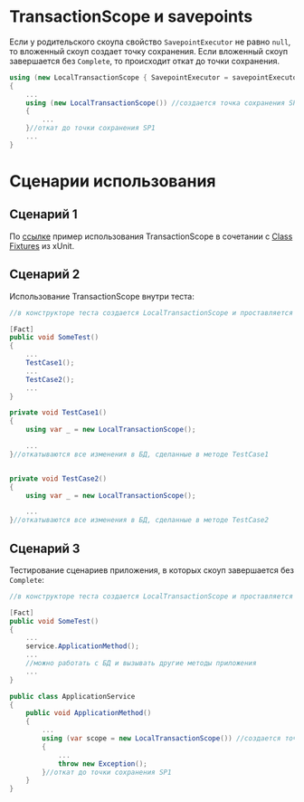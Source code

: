 # TransactionScope и savepoints

Если у родительского скоупа свойство `SavepointExecutor` не равно `null`, то вложенный скоуп создает точку сохранения. Если вложенный скоуп завершается без `Complete`, то происходит откат до точки сохранения.
```csharp
using (new LocalTransactionScope { SavepointExecutor = savepointExecutor })
{
    ...
    using (new LocalTransactionScope()) //создается точка сохранения SP1
    {
        ...    
    }//откат до точки сохранения SP1
    ...
}
```

# Сценарии использования

## Сценарий 1
По [ссылке](SavepointHandlers.SqlServer.Tests/Tests.cs) пример использования TransactionScope в сочетании с [Class Fixtures](https://xunit.net/docs/shared-context#class-fixture) из xUnit.

## Сценарий 2
Использование TransactionScope внутри теста:
```csharp
//в конструкторе теста создается LocalTransactionScope и проставляется SavepointExecutor

[Fact]
public void SomeTest()
{
    ...
    TestCase1();
    ...
    TestCase2();
    ...
}

private void TestCase1()
{
    using var _ = new LocalTransactionScope();

    ...
}//откатываются все изменения в БД, сделанные в методе TestCase1


private void TestCase2()
{
    using var _ = new LocalTransactionScope();

    ...
}//откатываются все изменения в БД, сделанные в методе TestCase2
```

## Сценарий 3
Тестирование сценариев приложения, в которых скоуп завершается без `Complete`:
```csharp
//в конструкторе теста создается LocalTransactionScope и проставляется SavepointExecutor

[Fact]
public void SomeTest()
{
    ...
    service.ApplicationMethod();
    ...
    //можно работать с БД и вызывать другие методы приложения
    ...
}

public class ApplicationService
{
    public void ApplicationMethod()
    {
        ...
        using (var scope = new LocalTransactionScope()) //создается точка сохранения SP1
        {
            ...            
            throw new Exception();
        }//откат до точки сохранения SP1
    }
}
```
